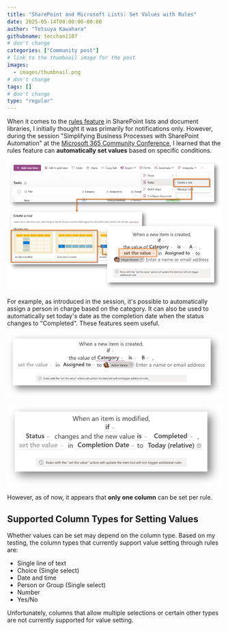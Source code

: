 ```yaml
---
title: "SharePoint and Microsoft Lists: Set Values with Rules"
date: 2025-05-14T00:00:00-00:00
author: "Tetsuya Kawahara"
githubname: tecchan1107
# don't change
categories: ["Community post"]
# link to the thumbnail image for the post
images:
  - images/thumbnail.png
# don't change
tags: []
# don't change
type: "regular"
---
```


When it comes to the [rules feature](https://support.microsoft.com/office/create-a-rule-to-automate-a-list-or-library-151ea008-7fa6-409b-b0bd-b04a3b3cacd5) in SharePoint lists and document libraries, I initially thought it was primarily for notifications only. However, during the session "Simplifying Business Processes with SharePoint Automation" at the [Microsoft 365 Community Conference](https://m365conf.com/), I learned that the rules feature can **automatically set values** based on specific conditions.

![Steps to create a rule](./images/create-rule.png)

For example, as introduced in the session, it's possible to automatically assign a person in charge based on the category. It can also be used to automatically set today's date as the completion date when the status changes to "Completed". These features seem useful.

![A rule to assign a person to be in charge](./images/assign-rule.png)

![A rule to set today as the completion date.](./images/set-today-rule.png)

However, as of now, it appears that **only one column** can be set per rule.

## Supported Column Types for Setting Values

Whether values can be set may depend on the column type. Based on my testing, the column types that currently support value setting through rules are:

- Single line of text
- Choice (Single select)
- Date and time
- Person or Group (Single select)
- Number
- Yes/No

Unfortunately, columns that allow multiple selections or certain other types are not currently supported for value setting.